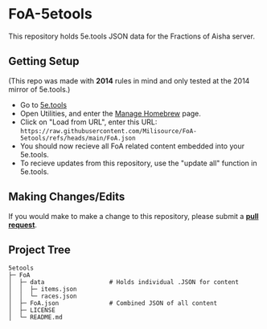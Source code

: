# FoA-5etools
This repository holds 5e.tools JSON data for the Fractions of Aisha server.

## Getting Setup
(This repo was made with **2014** rules in mind and only tested at the 2014 mirror of 5e.tools.)

- Go to [5e.tools](https://2014.5e.tools/)
- Open Utilities, and enter the [Manage Homebrew](https://2014.5e.tools/managebrew.html) page.
- Click on "Load from URL", enter this URL: `https://raw.githubusercontent.com/Milisource/FoA-5etools/refs/heads/main/FoA.json`
- You should now recieve all FoA related content embedded into your 5e.tools.
- To recieve updates from this repository, use the "update all" function in 5e.tools.

## Making Changes/Edits
If you would make to make a change to this repository, please submit a [**pull request**](https://docs.github.com/en/get-started/exploring-projects-on-github/contributing-to-a-project#making-a-pull-request).

## Project Tree
```
5etools
├─ FoA
│  ├─ data                  # Holds individual .JSON for content
│  │  ├─ items.json
│  │  └─ races.json
│  ├─ FoA.json              # Combined JSON of all content
│  ├─ LICENSE
│  └─ README.md
```